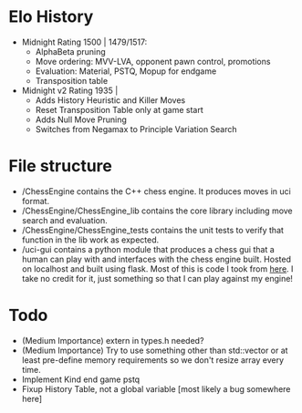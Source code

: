 # Elo History
- Midnight Rating 1500 | 1479/1517: 
  - AlphaBeta pruning
  - Move ordering: MVV-LVA, opponent pawn control, promotions
  - Evaluation: Material, PSTQ, Mopup for endgame
  - Transposition table
- Midnight v2 Rating 1935 |
  - Adds History Heuristic and Killer Moves
  - Reset Transposition Table only at game start
  - Adds Null Move Pruning
  - Switches from Negamax to Principle Variation Search

# File structure

- /ChessEngine contains the C++ chess engine. It produces moves in uci format.
- /ChessEngine/ChessEngine_lib contains the core library including move search and evaluation.
- /ChessEngine/ChessEngine_tests contains the unit tests to verify that function in the lib work as expected. 
- /uci-gui contains a python module that produces a chess gui that a human can play with and interfaces with the chess engine built. Hosted on localhost and built using flask. Most of this is code I took from [here](https://github.com/maksimKorzh/uci-gui). I take no credit for it, just something so that I can play against my engine!

# Todo 

- (Medium Importance) extern in types.h needed?
- (Medium Importance) Try to use something other than std::vector or at least pre-define memory requirements so we don't resize array every time.
- Implement Kind end game pstq
- Fixup History Table, not a global variable [most likely a bug somewhere here]
